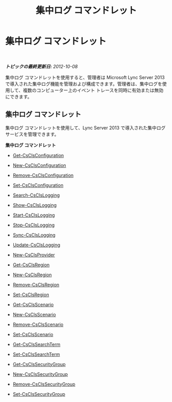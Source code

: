 ﻿---
title: 集中ログ コマンドレット
TOCTitle: 集中ログ コマンドレット
ms:assetid: 8ba5bcae-8b99-489c-9355-6e77d4ad9100
ms:mtpsurl: https://technet.microsoft.com/ja-jp/library/JJ205064(v=OCS.15)
ms:contentKeyID: 48272817
ms.date: 05/19/2016
mtps_version: v=OCS.15
ms.translationtype: HT
---

# 集中ログ コマンドレット

 

_**トピックの最終更新日:** 2012-10-08_

集中ログ コマンドレットを使用すると、管理者は Microsoft Lync Server 2013 で導入された集中ログ機能を管理および構成できます。管理者は、集中ログを使用して、複数のコンピューター上のイベント トレースを同時に有効または無効にできます。

## 集中ログ コマンドレット

集中ログ コマンドレットを使用して、Lync Server 2013 で導入された集中ログ サービスを管理できます。

**集中ログ コマンドレット**

  - [Get-CsClsConfiguration](get-csclsconfiguration.md)

  - [New-CsClsConfiguration](new-csclsconfiguration.md)

  - [Remove-CsClsConfiguration](remove-csclsconfiguration.md)

  - [Set-CsClsConfiguration](set-csclsconfiguration.md)

  - [Search-CsClsLogging](search-csclslogging.md)

  - [Show-CsClsLogging](show-csclslogging.md)

  - [Start-CsClsLogging](start-csclslogging.md)

  - [Stop-CsClsLogging](stop-csclslogging.md)

  - [Sync-CsClsLogging](sync-csclslogging.md)

  - [Update-CsClsLogging](update-csclslogging.md)

  - [New-CsClsProvider](new-csclsprovider.md)

  - [Get-CsClsRegion](get-csclsregion.md)

  - [New-CsClsRegion](new-csclsregion.md)

  - [Remove-CsClsRegion](remove-csclsregion.md)

  - [Set-CsClsRegion](set-csclsregion.md)

  - [Get-CsClsScenario](get-csclsscenario.md)

  - [New-CsClsScenario](new-csclsscenario.md)

  - [Remove-CsClsScenario](remove-csclsscenario.md)

  - [Set-CsClsScenario](set-csclsscenario.md)

  - [Get-CsClsSearchTerm](get-csclssearchterm.md)

  - [Set-CsClsSearchTerm](set-csclssearchterm.md)

  - [Get-CsClsSecurityGroup](get-csclssecuritygroup.md)

  - [New-CsClsSecurityGroup](new-csclssecuritygroup.md)

  - [Remove-CsClsSecurityGroup](remove-csclssecuritygroup.md)

  - [Set-CsClsSecurityGroup](set-csclssecuritygroup.md)

